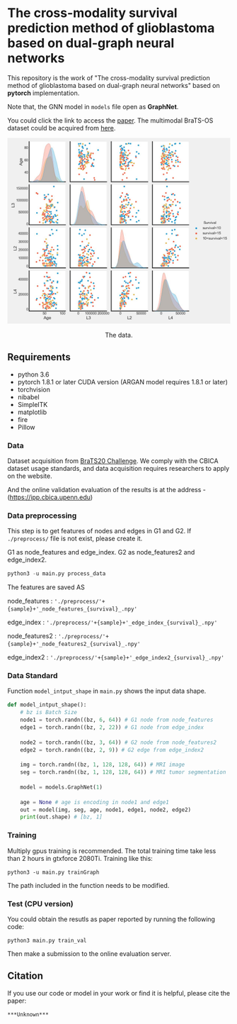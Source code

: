 # The cross-modality survival prediction method of glioblastoma based on dual-graph neural networks

This repository is the work of "The cross-modality survival prediction method of glioblastoma based on dual-graph neural networks" based on **pytorch** implementation. 

Note that, the GNN model in `models` file open as **GraphNet**.

You could click the link to access the [paper](https://arxiv.org/). The multimodal BraTS-OS dataset could be acquired from [here](https://ipp.cbica.upenn.edu).


<div align="center">  

 <img src="https://github.com/JalexDooo/GNN_Bracls/blob/main/pairplot1.jpg"
     align=center/>
</div>

<center>The data.</center>


## Requirements
- python 3.6
- pytorch 1.8.1 or later CUDA version (ARGAN model requires 1.8.1 or later)
- torchvision
- nibabel
- SimpleITK
- matplotlib
- fire
- Pillow

### Data
Dataset acquisition from [BraTS20 Challenge](https://www.med.upenn.edu/cbica/brats2020/). We comply with the CBICA dataset usage standards, and data acquisition requires researchers to apply on the website.

And the online validation evaluation of the results is at the address - (https://ipp.cbica.upenn.edu)


### Data preprocessing
This step is to get features of nodes and edges in G1 and G2.
If `./preprocess/` file is not exist, please create it.

G1 as node_features and edge_index. G2 as node_features2 and edge_index2.

```python
python3 -u main.py process_data
```

The features are saved AS

node_features : `'./preprocess/'+{sample}+'_node_features_{survival}_.npy'`

edge_index : `'./preprocess/'+{sample}+'_edge_index_{survival}_.npy'`

node_features2 : `'./preprocess/'+{sample}+'_node_features2_{survival}_.npy'`

edge_index2 : `'./preprocess/'+{sample}+'_edge_index2_{survival}_.npy'`


### Data Standard
Function `model_intput_shape` in `main.py` shows the input data shape.

```python
def model_intput_shape():
    # bz is Batch Size
    node1 = torch.randn((bz, 6, 64)) # G1 node from node_features
    edge1 = torch.randn((bz, 2, 22)) # G1 node from edge_index

    node2 = torch.randn((bz, 3, 64)) # G2 node from node_features2
    edge2 = torch.randn((bz, 2, 9)) # G2 edge from edge_index2

    img = torch.randn((bz, 1, 128, 128, 64)) # MRI image
    seg = torch.randn((bz, 1, 128, 128, 64)) # MRI tumor segmentation

    model = models.GraphNet(1)

    age = None # age is encoding in node1 and edge1
    out = model(img, seg, age, node1, edge1, node2, edge2)
    print(out.shape) # [bz, 1]
```

### Training

Multiply gpus training is recommended. The total training time take less than 2 hours in gtxforce 2080Ti. Training like this:

```
python3 -u main.py trainGraph
```

The path included in the function needs to be modified.

### Test (CPU version)

You could obtain the resutls as paper reported by running the following code:

```
python3 main.py train_val
```
Then make a submission to the online evaluation server.

## Citation

If you use our code or model in your work or find it is helpful, please cite the paper:
```
***Unknown***
```

